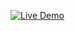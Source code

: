 [![Live Demo](https://img.shields.io/badge/Live%20Demo-Online-green?style=for-the-badge)](https://shaza-elshimy.github.io/project1-hotel/)
